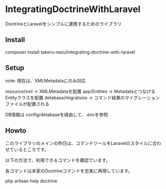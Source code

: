 # IntegratingDoctrineWithLaravel

DoctrineとLaravelをシンプルに連携するためのライブラリ

## Install

composer install takeru-nezu/integrating-doctrine-with-laravel

## Setup

note: 現在は、XMLMetadataにのみ対応

resource/xml -> XMLMetadataを配置
app/Entities -> MetadataとつなげるEntityクラスを配置
detabase/migrations -> コマンド結果のマイグレーションファイルが配置される

DB情報は config/detabaseを経由して、.envを参照

## Howto

このライブラリのメインの昨日は、コマンドツールをLaravelのスタイルに合わせているところです。

以下の方法で、利用できるコマンドを確認でいます。

各コマンドは本家のDoctrineコマンドを忠実に再現しています。

php artisan help doctrine
